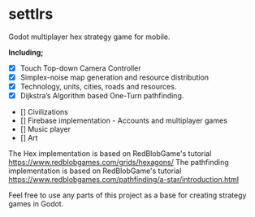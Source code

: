 # settlrs
Godot multiplayer hex strategy game for mobile.

**Including;**
- [x] Touch Top-down Camera Controller
- [x] Simplex-noise map generation and resource distribution
- [x] Technology, units, cities, roads and resources.
- [x] Dijkstra’s Algorithm based One-Turn pathfinding.
- [] Civilizations
- [] Firebase implementation - Accounts and multiplayer games
- [] Music player
- [] Art

The Hex implementation is based on RedBlobGame's tutorial https://www.redblobgames.com/grids/hexagons/
The pathfinding implementation is based on RedBlobGame's tutorial https://www.redblobgames.com/pathfinding/a-star/introduction.html

Feel free to use any parts of this project as a base for creating strategy games in Godot.
